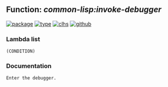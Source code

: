 ## Function: ***common-lisp:invoke-debugger***
[![package](https://img.shields.io/badge/Package-COMMON--LISP-5f9ea0.svg?style=social&colorA=999999)](../) [![type](https://img.shields.io/badge/Type-Function-5f9ea0.svg?style=social&colorA=999999)](../#function) [![clhs](https://img.shields.io/badge/CLHS-INVOKE--DEBUGGER-5f9ea0.svg?style=social&colorA=999999)](http://www.lispworks.com/documentation/HyperSpec/Body/f_invoke.htm) [![github](https://img.shields.io/badge/GitHub-View_the_source-5f9ea0.svg?style=social&colorA=999999&logo=github)](https://github.com/sbcl/sbcl/blob/master/src/code/debug.lisp/) 
### Lambda list
```
(CONDITION)
```
### Documentation
```
Enter the debugger.
```
